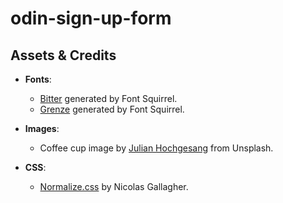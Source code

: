 # odin-sign-up-form

## Assets & Credits

- **Fonts**:
  - [Bitter](https://www.fontsquirrel.com/fonts/bitter) generated by Font Squirrel.
  - [Grenze](https://www.fontsquirrel.com/fonts/grenze) generated by Font Squirrel.

- **Images**:
  - Coffee cup image by [Julian Hochgesang](https://unsplash.com/photos/a-cup-of-coffee-sitting-on-top-of-a-wooden-table-R4O38kNBSvs) from Unsplash.

- **CSS**:
  - [Normalize.css](https://necolas.github.io/normalize.css/8.0.1/normalize.css) by Nicolas Gallagher.
